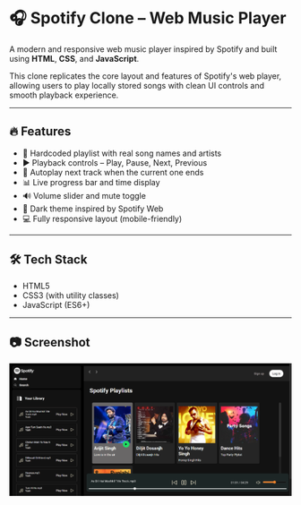 # 🎧 Spotify Clone – Web Music Player

A modern and responsive web music player inspired by Spotify and built using **HTML**, **CSS**, and **JavaScript**.

This clone replicates the core layout and features of Spotify's web player, allowing users to play locally stored songs with clean UI controls and smooth playback experience.

---

## 🔥 Features

- 🎵 Hardcoded playlist with real song names and artists  
- ▶️ Playback controls – Play, Pause, Next, Previous  
- 🔁 Autoplay next track when the current one ends  
- 📊 Live progress bar and time display  
- 🔊 Volume slider and mute toggle  
- 🌙 Dark theme inspired by Spotify Web  
- 💻 Fully responsive layout (mobile-friendly)

---

## 🛠️ Tech Stack

- HTML5
- CSS3 (with utility classes)
- JavaScript (ES6+)

---

## 📷 Screenshot
![Screenshot](img/ss.png)

